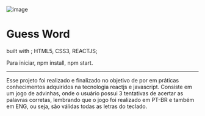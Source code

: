

![image](https://user-images.githubusercontent.com/107448818/189173115-d6aaaae2-6c05-49c7-aed0-35bbbbbc2b95.png)
<h1>Guess Word</h1>

built with ; HTML5, CSS3, REACTJS;

Para iniciar, npm install, npm start. <hr />

Esse projeto foi realizado e finalizado no objetivo de por em práticas conhecimentos adquiridos na tecnologia reactjs e javascript. Consiste em um jogo de advinhas, onde o usuário possui 3 tentativas de acertar as palavras corretas, lembrando que o jogo foi realizado em PT-BR e também em ENG, ou seja, são válidas todas as letras do teclado. 


